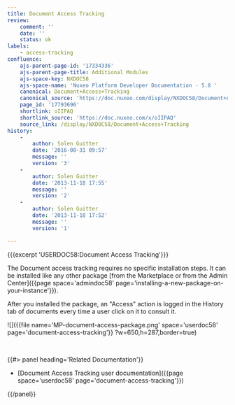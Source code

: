 ```yaml
---
title: Document Access Tracking
review:
    comment: ''
    date: ''
    status: ok
labels:
    - access-tracking
confluence:
    ajs-parent-page-id: '17334336'
    ajs-parent-page-title: Additional Modules
    ajs-space-key: NXDOC58
    ajs-space-name: 'Nuxeo Platform Developer Documentation - 5.8 '
    canonical: Document+Access+Tracking
    canonical_source: 'https://doc.nuxeo.com/display/NXDOC58/Document+Access+Tracking'
    page_id: '17793696'
    shortlink: oIIPAQ
    shortlink_source: 'https://doc.nuxeo.com/x/oIIPAQ'
    source_link: /display/NXDOC58/Document+Access+Tracking
history:
    - 
        author: Solen Guitter
        date: '2016-08-31 09:57'
        message: ''
        version: '3'
    - 
        author: Solen Guitter
        date: '2013-11-18 17:55'
        message: ''
        version: '2'
    - 
        author: Solen Guitter
        date: '2013-11-18 17:52'
        message: ''
        version: '1'

---
```

{{{excerpt 'USERDOC58:Document Access Tracking'}}}

The Document access tracking requires no specific installation steps. It can be installed like any other package [from the Marketplace or from the Admin Center]({{page space='admindoc58' page='installing-a-new-package-on-your-instance'}}).

After you installed the package, an "Access" action is logged in the History tab of documents every time a user click on it to consult it.

![]({{file name='MP-document-access-package.png' space='userdoc58' page='document-access-tracking'}} ?w=650,h=287,border=true)

&nbsp;

<div class="row" data-equalizer data-equalize-on="medium"><div class="column medium-6">{{#> panel heading='Related Documentation'}}

*   [Document Access Tracking user documentation]({{page space='userdoc58' page='document-access-tracking'}})

{{/panel}}</div><div class="column medium-6">

&nbsp;

</div></div>